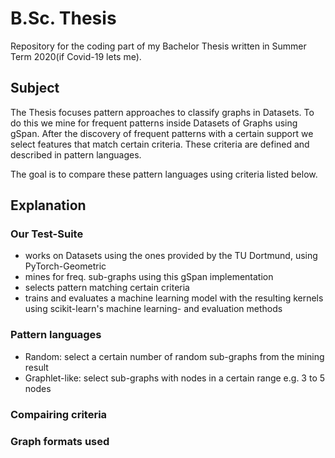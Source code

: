 # B.Sc. Thesis

Repository for the coding part of my Bachelor Thesis written in Summer Term 2020(if Covid-19 lets me).

## Subject

The Thesis focuses pattern approaches to classify graphs in Datasets. To do this we mine for frequent patterns inside Datasets of Graphs using gSpan.
After the discovery of frequent patterns with a certain support we select features that match certain criteria. These criteria are defined and described in pattern languages.

The goal is to compare these pattern languages using criteria listed below.

## Explanation

### Our Test-Suite

* works on Datasets using the ones provided by the TU Dortmund, using PyTorch-Geometric
* mines for freq. sub-graphs using this gSpan implementation
* selects pattern matching certain criteria
* trains and evaluates a machine learning model with the resulting kernels using scikit-learn's machine learning- and evaluation methods

### Pattern languages

* Random: select a certain number of random sub-graphs from the mining result
* Graphlet-like: select sub-graphs with nodes in a certain range e.g. 3 to 5 nodes

### Compairing criteria

### Graph formats used
